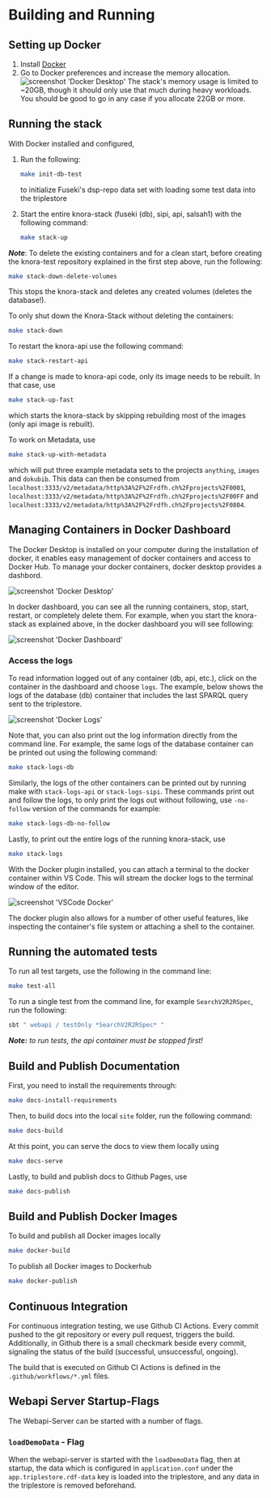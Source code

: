# Building and Running

## Setting up Docker

1. Install [Docker](https://www.docker.com/)
2. Go to Docker preferences and increase the memory allocation.
   ![screenshot 'Docker Desktop'](figures/dockerPreferences.png)
   The stack's memory usage is limited to ~20GB, though it should only use that much during heavy workloads. You should
   be good to go in any case if you allocate 22GB or more.

## Running the stack

With Docker installed and configured,

1. Run the following:

   ```bash
   make init-db-test
   ```

   to initialize Fuseki's dsp-repo data set with loading some test data into the triplestore 

1. Start the entire knora-stack (fuseki (db), sipi, api, salsah1) with the following command:

   ```bash
   make stack-up
   ```

**_Note_**: To delete the existing containers and for a clean start, before creating the knora-test repository explained
in the first step above, run the following:

```bash
make stack-down-delete-volumes
```

This stops the knora-stack and deletes any created volumes (deletes the database!).

To only shut down the Knora-Stack without deleting the containers:

```bash
make stack-down
```

To restart the knora-api use the following command:

```bash
make stack-restart-api
```

If a change is made to knora-api code, only its image needs to be rebuilt. In that case, use

```bash
make stack-up-fast
```

which starts the knora-stack by skipping rebuilding most of the images (only api image is rebuilt).

To work on Metadata, use

```bash
make stack-up-with-metadata
```

which will put three example metadata sets to the projects `anything`, `images` and `dokubib`.
This data can then be consumed
from `localhost:3333/v2/metadata/http%3A%2F%2Frdfh.ch%2Fprojects%2F0001`, `localhost:3333/v2/metadata/http%3A%2F%2Frdfh.ch%2Fprojects%2F00FF`
and `localhost:3333/v2/metadata/http%3A%2F%2Frdfh.ch%2Fprojects%2F0804`.

## Managing Containers in Docker Dashboard

The Docker Desktop is installed on your computer during the installation of docker, it enables easy management of docker
containers and access to Docker Hub. To manage your docker containers, docker desktop provides a dashbord.

![screenshot 'Docker Desktop'](figures/dockerDesktop.png)

In docker dashboard, you can see all the running containers, stop, start, restart, or completely delete them. For
example, when
you start the knora-stack as explained above, in the docker dashboard you will see following:

![screenshot 'Docker Dashboard'](figures/dockerDashboard.png)

### Access the logs

To read information logged out of any container (db, api, etc.), click on the container in the dashboard and choose
`logs`. The example, below shows the logs of the database (db) container that includes the last SPARQL query sent to the
triplestore.

![screenshot 'Docker Logs'](figures/DockerLog.png)

Note that, you can also print out the log information directly from the command line. For example, the same logs of the
database container can be printed out using the following command:

```bash
make stack-logs-db
```

Similarly, the logs of the other containers can be printed out by running make with `stack-logs-api`
or `stack-logs-sipi`.
These commands print out and follow the logs, to only print the logs out without following, use
`-no-follow` version of the commands for example:

```bash
make stack-logs-db-no-follow
```

Lastly, to print out the entire logs of the running knora-stack, use

```bash
make stack-logs
```

With the Docker plugin installed, you can attach a terminal to the docker container within VS Code. This will stream the
docker logs to the terminal window of the editor.

![screenshot 'VSCode Docker'](figures/vscode-docker.png)

The docker plugin also allows for a number of other useful features, like inspecting the container's file system or
attaching a shell to the container.

## Running the automated tests

To run all test targets, use the following in the command line:

```bash
make test-all
```

To run a single test from the command line, for example `SearchV2R2RSpec`,
run the following:

```bash
sbt " webapi / testOnly *SearchV2R2RSpec* "
```

_**Note:** to run tests, the api container must be stopped first!_

## Build and Publish Documentation

First, you need to install the requirements through:

```bash
make docs-install-requirements
```

Then, to build docs into the local `site` folder, run the following command:

```bash
make docs-build
```

At this point, you can serve the docs to view them locally using

```bash
make docs-serve
```

Lastly, to build and publish docs to Github Pages, use

```bash
make docs-publish
```

## Build and Publish Docker Images

To build and publish all Docker images locally

```bash
make docker-build
```

To publish all Docker images to Dockerhub

```bash
make docker-publish
```

## Continuous Integration

For continuous integration testing, we use Github CI Actions. Every commit
pushed to the git repository or every pull request, triggers the build.
Additionally, in Github there is a small checkmark beside every commit,
signaling the status of the build (successful, unsuccessful, ongoing).

The build that is executed on Github CI Actions is defined in the `.github/workflows/*.yml` files.

## Webapi Server Startup-Flags

The Webapi-Server can be started with a number of flags.

### `loadDemoData` - Flag

When the webapi-server is started with the `loadDemoData` flag, then at
startup, the data which is configured in `application.conf` under the
`app.triplestore.rdf-data` key is loaded into the triplestore, and any
data in the triplestore is removed beforehand.
